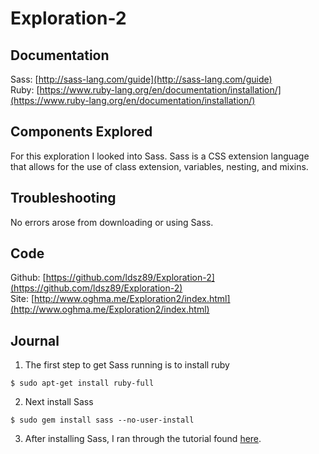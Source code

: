 # Exploration-2

## Documentation
Sass: [http://sass-lang.com/guide](http://sass-lang.com/guide)  
Ruby: [https://www.ruby-lang.org/en/documentation/installation/](https://www.ruby-lang.org/en/documentation/installation/)

## Components Explored
For this exploration I looked into Sass. Sass is a CSS extension language that allows for the use of class extension, variables, nesting, and mixins.

## Troubleshooting
No errors arose from downloading or using Sass.

## Code
Github: [https://github.com/ldsz89/Exploration-2](https://github.com/ldsz89/Exploration-2)  
Site: [http://www.oghma.me/Exploration2/index.html](http://www.oghma.me/Exploration2/index.html)

## Journal
1. The first step to get Sass running is to install ruby
```
$ sudo apt-get install ruby-full
```
2. Next install Sass
```
$ sudo gem install sass --no-user-install
```
3. After installing Sass, I ran through the tutorial found [here](http://sass-lang.com/guide).
